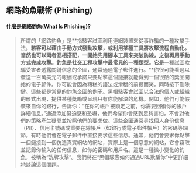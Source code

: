 ## 網路釣魚戰術 (Phishing)
#### 什麼是網絡釣魚(What Is Phishing)?

> 所謂的「網路釣魚」是**指駭客試圖利用連網裝置來從事詐騙的一種攻擊手法。**駭客可以藉由手動方式發動攻擊，或利用某種工具將攻擊流程自動化。當然也可以兩者互相搭配，一開始先用腳本工具來突破防線，之後再用手動方式完成攻擊。釣魚是社交工程攻擊中最常見的一種類型。它是一**種試圖欺騙受害者透露關鍵信息的企圖，通常通過電子郵件進行。**你很可能看過以發送一百萬美元的報酬或承諾只要點擊這個鏈接就能得到一個很酷的獎品開始的電子郵件。你可能會因為糟糕的語法或滑稽的前提而笑，同時按下刪除鍵。這些都是常見的釣魚企圖的例子。黑帽駭客會試圖以合法的個人或組織的形式出現，提供某種獎勵或呈現只有你能解決的危機。例如，他們可能假裝來自你的銀行，告訴你：“在你的帳戶被鎖定之前，你需要回復你的帳戶詳細信息。”通過添加緊迫感和恐嚇，他們希望你會感到足夠害怕，不會對他們的策略產生疑問並按照他們的要求做。這些企圖通常尋找個人身份信息（PII）、信用卡號碼或重要在線帳戶（如銀行或電子郵件帳戶）的密碼等細節。有時他們會在電子郵件中直接要求這些信息。通常，他們會要求你點擊一個鏈接到一個仿造真實網站的網站，實際上是一個惡意的網站，它會竊取並記錄你輸入的任何信息，如你的密碼和用戶名。這是一種微小變化的釣魚，被稱為“洗牌攻擊”。我們將在“黑帽駭客如何通過URL欺騙你”中更詳細地談論這個問題。
>

